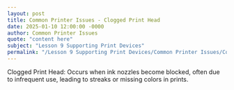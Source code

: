 ```yaml
---
layout: post
title: Common Printer Issues - Clogged Print Head
date: 2025-01-10 12:00:00 -0000
author: Common Printer Issues
quote: "content here"
subject: "Lesson 9 Supporting Print Devices"
permalink: "/Lesson 9 Supporting Print Devices/Common Printer Issues/Common Printer Issues - Clogged Print Head"
---
```


Clogged Print Head: Occurs when ink nozzles become blocked, often due to infrequent use, leading to streaks or missing colors in prints.
